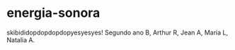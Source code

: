 # energia-sonora
skibididopdopdopdopyesyesyes! Segundo ano B, Arthur R, Jean A, Maria L, Natalia A. 
